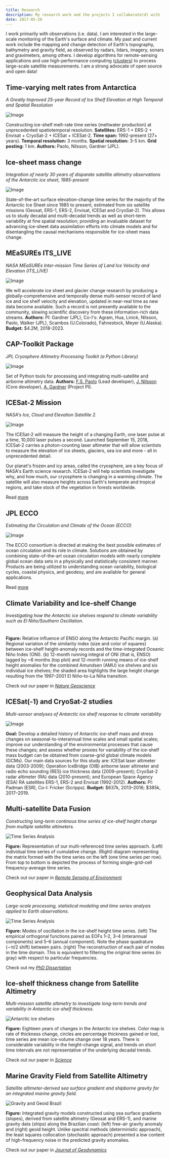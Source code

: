 ```yaml
---
title: Research
description: My research work and the projects I collaborate(d) with 
date: 2017-05-20
---
```


I work primarily with observations (i.e. data). I am interested in the large-scale monitoring of the Earth's surface and climate. My past and current work include the mapping and change detection of Earth's topography, bathymetry and gravity field, as observed by radars, lidars, imagery, sonars and gravimeters, among others. I develop algorithms for remote-sensing applications and use high-performance computing ([clusters](https://www.sdsc.edu/News%20Items/PR20150420_antarctic_ice.html)) to process large-scale satellite measurements. I am a strong advocate of open source and open data!


## Time-varying melt rates from Antarctica 

*A Greatly Improved 25-year Record of Ice Shelf Elevation at High Temporal and Spatial Resolution*

![Image](/img/Paolo_etal_AGU18.png)

Constructing ice-shelf melt-rate time series  (meltwater production) at unprecedented spatiotemporal resolution. **Satellites:** ERS-1 + ERS-2 + Envisat + CryoSat-2 + ICESat + ICESat-2. **Time span:** 1992-present (27+ years). **Temporal resolution:** 3 months. **Spatial resolution:** 3-5 km. **Grid posting:** 1 km. **Authors:** Paolo, Nilsson, Gardner (JPL).


## Ice-sheet mass change

*Integration of nearly 30 years of disparate satellite altimetry observations of the Antarctic ice sheet, 1985-present*

![Image](/img/ice_sheet_change.png)

State-of-the-art surface elevation-change time series for the majority of the Antarctic Ice Sheet since 1985 to present, estimated from six satellite missions (Geosat, ERS-1, ERS-2, Envisat, ICESat and CryoSat-2). This allows us to study decadal and multi-decadal trends as well as short-term variability at fine spatial resolution; providing an invaluable dataset for advancing ice-sheet data assimilation efforts into climate models and for disentangling the causal mechanisms responsible for ice-sheet mass change.


## MEaSUREs ITS_LIVE 

*NASA MEaSUREs Inter-mission Time Series of Land Ice Velocity and Elevation (ITS_LIVE)*

![Image](/img/measures_itslive.png)

We will accelerate ice sheet and glacier change research by producing a globally-comprehensive and temporally dense multi-sensor record of land ice and ice shelf velocity and elevation, updated in near-real time as new data become available. Such a record is not presently available to the community, slowing scientific discovery from these information-rich data streams. **Authors:** PI: Gardner (JPL), Co-I's: Agram, Hua, Linick, Nilsson, Paolo, Walker (JPL), Scambos (U.Colorado), Fahnestock, Meyer (U.Alaska). **Budget:** $4.2M, 2018-2023.  


## CAP-Toolkit Package

*JPL Cryosphere Altimetry Processing Toolkit (a Python Library)*

![Image](/img/cap-toolkit.png)

Set of Python tools for processing and integrating multi-satellite and airborne altimetry data. **Authors:** [F.S. Paolo](https://science.jpl.nasa.gov/people/Serrano%20Paolo/) (Lead developer), [J. Nilsson](https://science.jpl.nasa.gov/people/Nilsson/) (Core developer), [A. Gardner](https://science.jpl.nasa.gov/people/AGardner/) (Project PI).


## ICESat-2 Mission 

*NASA's Ice, Cloud and Elevation Satellite 2.*

![Image](/img/icesat2.png)

The ICESat-2 will measure the height of a changing Earth, one laser pulse at a time, 10,000 laser pulses a second. Launched September 15, 2018, ICESat-2 carries a photon-counting laser altimeter that will allow scientists to measure the elevation of ice sheets, glaciers, sea ice and more - all in unprecedented detail.

Our planet's frozen and icy areas, called the cryosphere, are a key focus of NASA's Earth science research. ICESat-2 will help scientists investigate why, and how much, our cryosphere is changing in a warming climate. The satellite will also measure heights across Earth's temperate and tropical regions, and take stock of the vegetation in forests worldwide.

Read [more](https://icesat-2.gsfc.nasa.gov/)


## JPL ECCO 

*Estimating the Circulation and Climate of the Ocean (ECCO)*

![Image](/img/ecco.png)

The ECCO consortium is directed at making the best possible estimates of ocean circulation and its role in climate. Solutions are obtained by combining state-of-the-art ocean circulation models with nearly complete global ocean data sets in a physically and statistically consistent manner. Products are being utilized to understanding ocean variability, biological cycles, coastal physics, and geodesy, and are available for general applications.

Read [more](https://ecco.jpl.nasa.gov//)


## Climate Variability and Ice-shelf Change 

*Investigating how the Antarctic ice shelves respond to climate variability such as El Niño/Southern Oscillation.*

<img src="/img/enso_influence.png" width=10 />

**Figure:** Relative influence of ENSO along the Antarctic Pacific margin. (a) Regional variation of the similarity index (size and color of squares) between ice-shelf height-anomaly records and the time-integrated Oceanic Niño Index (ONI). (b) 12-month running integral of ONI (that is, ENSO) lagged by ~6 months (top plot) and 12-month running means of ice-shelf height anomalies for the combined Amundsen (AMU) ice shelves and six individual ice shelves; the shaded area highlights the large height change resulting from the 1997–2001 El Niño-to-La Niña transition.

Check out our paper in [*Nature Geoscience*](https://www.nature.com/articles/s41561-017-0033-0)


## ICESat(-1) and CryoSat-2 studies

*Multi-sensor analyses of Antarctic ice shelf response to climate variability*

![Image](/img/ice_shelf_cartoon.png)

**Goal:** Develop a detailed history of Antarctic ice-shelf mass and stress changes on seasonal-to-interannual time scales and small spatial scales; improve our understanding of the environmental processes that cause these changes; and assess whether proxies for variability of the ice-shelf mass budget can be obtained from coarse-grid global climate models (GCMs). Our main data sources for this study are: ICESat laser altimeter data (2003-2009); Operation IceBridge (OIB) airborne laser altimeter and radio echo sounding (RES) ice thickness data (2009-present); CryoSat-2 radar altimeter (RA) data (2010-present); and European Space Agency (ESA) RA satellites ERS-1, ERS-2 and Envisat (1992-2012). **Authors:** PI: Padman (ESR), Co-I: Fricker (Scripps). **Budget:** $637k, 2013–2016; $385k, 2017–2019.  


## Multi-satellite Data Fusion 

*Constructing long-term continous time series of ice-shelf height change from multiple satellite altimeters.*

![Time Series Analysis](/img/tseries_matrix.png)

**Figure:** Representation of our multi-referenced time series approach. (Left) individual time series of cumulative change. (Right) diagram representing the matrix formed with the time series on the left (one time series per row). From top to bottom is depicted the process of forming single-grid-cell frequency-average time series.

Check out our paper in [*Remote Sensing of Environment*](https://www.sciencedirect.com/science/article/pii/S0034425716300268)


## Geophysical Data Analysis

*Large-scale processing, statistical modeling and time series analysis applied to Earth observations.*

![Time Series Analysis](/img/oscil_modes.png)

**Figure:** Modes of oscillation in the ice-shelf height time series. (left) The empirical orthogonal functions paired as EOFs 1–2, 3–4 (interannual components) and 5–6 (annual component). Note the phase quadrature (∼π/2 shift) between pairs. (right) The reconstruction of each pair of modes in the time domain. This is equivalent to filtering the original time series (in gray) with respect to particular frequencies.

Check out my [*PhD Dissertation*](http://fspaolo.net/work/phd/)


## Ice-shelf thickness change from Satellite Altimetry

*Multi-mission satellite altimetry to investigate long-term trends and variability in Antarctic ice-shelf thickness.*

![Antarctic ice shelves](/img/ishelf_change.png)

**Figure:** Eighteen years of changes in the Antarctic ice shelves. Color map is rate of thickness change, circles are percentage thickness gained or lost, time series are mean ice-volume change over 18 years. There is considerable variability in the height-change signal, and trends on short time intervals are not representative of the underlying decadal trends. 

Check out our paper in [*Science*](http://www.sciencemag.org/content/348/6232/327.abstract)


## Marine Gravity Field from Satellite Altimetry

*Satellite altimeter-derived sea surface gradient and shipborne gravity for an integrated marine gravity field.*

![Gravity and Geoid Brazil](/img/gravity_geoid.png)

**Figure:** Integrated gravity models constructed using sea surface gradients (slopes), derived from satellite altimetry (Geosat and ERS-1), and marine gravity data (ships) along the Brazilian coast: (left) free-air gravity anomaly and (right) geoid height. Unlike spectral methods (deterministic approach), the least squares collocation (stochastic approach) presented a low content of high-frequency noise in the predicted gravity anomalies. 

Check out our paper in [*Journal of Geodynamics*](http://www.sciencedirect.com/science/article/pii/S0264370710000803)

